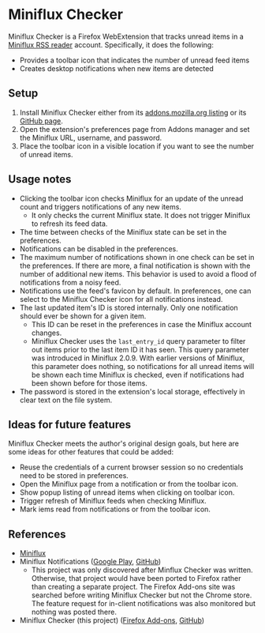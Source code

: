 Miniflux Checker
================
Miniflux Checker is a Firefox WebExtension that tracks unread items in a [Miniflux RSS reader](https://miniflux.app) account. Specifically, it does the following:

* Provides a toolbar icon that indicates the number of unread feed items
* Creates desktop notifications when new items are detected

Setup
-----
1. Install Miniflux Checker either from its [addons.mozilla.org listing](https://addons.mozilla.org/en-US/firefox/addon/miniflux-checker/) or its [GitHub page](https://github.com/willsALMANJ/miniflux-checker).
2. Open the extension's preferences page from Addons manager and set the Miniflux URL, username, and password. 
3. Place the toolbar icon in a visible location if you want to see the number of unread items.

Usage notes
-----------
* Clicking the toolbar icon checks Miniflux for an update of the unread count and triggers notifications of any new items.
  - It only checks the current Miniflux state. It does not trigger Miniflux to refresh its feed data.
* The time between checks of the Miniflux state can be set in the preferences.
* Notifications can be disabled in the preferences.
* The maximum number of notifications shown in one check can be set in the preferences. If there are more, a final notification is shown with the number of additional new items. This behavior is used to avoid a flood of notifications from a noisy feed.
* Notifications use the feed's favicon by default. In preferences, one can select to the Miniflux Checker icon for all notifications instead.
* The last updated item's ID is stored internally. Only one notification should ever be shown for a given item.
  - This ID can be reset in the preferences in case the Miniflux account changes.
  - Miniflux Checker uses the `last_entry_id` query parameter to filter out items prior to the last item ID it has seen. This query parameter was introduced in Miniflux 2.0.9. With earlier versions of Miniflux, this parameter does nothing, so notifications for all unread items will be shown each time Miniflux is checked, even if notifications had been shown before for those items.
* The password is stored in the extension's local storage, effectively in clear text on the file system.

Ideas for future features
-------------------------
Miniflux Checker meets the author's original design goals, but here are some ideas for other features that could be added:

* Reuse the credentials of a current browser session so no credentials need to be stored in preferences.
* Open the Miniflux page from a notification or from the toolbar icon.
* Show popup listing of unread items when clicking on toolbar icon.
* Trigger refresh of Miniflux feeds when checking Miniflux.
* Mark iems read from notifications or from the toolbar icon.

References
----------
* [Miniflux](https://miniflux.app)
* Miniflux Notifications ([Google Play](https://chrome.google.com/webstore/detail/miniflux-notifications/jpeplhckmjlpahnkpblakfligkbfefkg), [GitHub](https://github.com/modInfo/miniflux-chrome-notifier))
  - This project was only discovered after Minflux Checker was written. Otherwise, that project would have been ported to Firefox rather than creating a separate project. The Firefox Add-ons site was searched before writing Miniflux Checker but not the Chrome store. The feature request for in-client notifications was also monitored but nothing was posted there.
* Miniflux Checker (this project) ([Firefox Add-ons](https://addons.mozilla.org/en-US/firefox/addon/miniflux-checker/), [GitHub](https://github.com/willsALMANJ/miniflux-checker))
